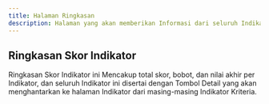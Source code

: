 ```yaml
---
title: Halaman Ringkasan
description: Halaman yang akan memberikan Informasi dari seluruh Indikator, Elemen, yang berada di dua belas (12) Kriteria
---
```


## Ringkasan Skor Indikator
Ringkasan Skor Indikator ini Mencakup total skor, bobot, dan nilai akhir per Indikator, dan seluruh Indikator ini disertai dengan Tombol Detail yang akan menghantarkan ke halaman Indikator dari masing-masing Indikator Kriteria.
